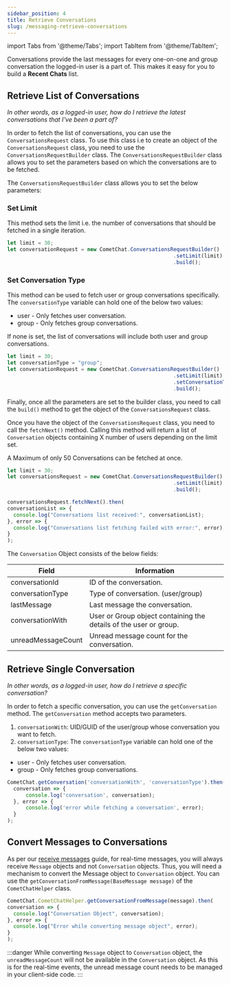 ```yaml
---
sidebar_position: 4
title: Retrieve Conversations
slug: /messaging-retrieve-conversations
---
```


import Tabs from '@theme/Tabs';
import TabItem from '@theme/TabItem';

Conversations provide the last messages for every one-on-one and group conversation the logged-in user is a part of. This makes it easy for you to build a **Recent Chats** list.

## Retrieve List of Conversations

_In other words, as a logged-in user, how do I retrieve the latest conversations that I've been a part of?_

In order to fetch the list of conversations, you can use the `ConversationsRequest` class. To use this class i.e to create an object of the `ConversationsRequest` class, you need to use the `ConversationsRequestBuilder` class. The `ConversationsRequestBuilder` class allows you to set the parameters based on which the conversations are to be fetched.

The `ConversationsRequestBuilder` class allows you to set the below parameters:

### Set Limit

This method sets the limit i.e. the number of conversations that should be fetched in a single iteration.

<Tabs>
<TabItem value="Set Limit" label="Set Limit">

  ```javascript
let limit = 30;
let conversationRequest = new CometChat.ConversationsRequestBuilder()
														.setLimit(limit)
														.build();    
  ```
</TabItem>
</Tabs>




### Set Conversation Type

This method can be used to fetch user or group conversations specifically. The `conversationType` variable can hold one of the below two values:

- user - Only fetches user conversation.
- group - Only fetches group conversations.

If none is set, the list of conversations will include both user and group conversations.

<Tabs>
<TabItem value="Set Conversation Type" label="Set Conversation Type">

  ```javascript
let limit = 30;
let conversationType = "group";
let conversationRequest = new CometChat.ConversationsRequestBuilder()
														.setLimit(limit)
														.setConversationType(conversationType)
														.build();
  ```
</TabItem>
</Tabs>


Finally, once all the parameters are set to the builder class, you need to call the `build()` method to get the object of the `ConversationsRequest` class.

Once you have the object of the `ConversationsRequest` class, you need to call the `fetchNext()` method. Calling this method will return a list of `Conversation` objects containing X number of users depending on the limit set.

A Maximum of only 50 Conversations can be fetched at once.

<Tabs>
<TabItem value="Conversations Request" label="Conversations Request">

  ```javascript
let limit = 30;
let conversationsRequest = new CometChat.ConversationsRequestBuilder()
														.setLimit(limit)
														.build();

conversationsRequest.fetchNext().then(
  conversationList => {
    console.log("Conversations list received:", conversationList);
  }, error => {
    console.log("Conversations list fetching failed with error:", error);
  }
);
  ```
</TabItem>
</Tabs>




The `Conversation` Object consists of the below fields:

| Field | Information | 
| ---- | ---- | 
| conversationId | ID of the conversation. | 
| conversationType | Type of conversation. (user/group) | 
| lastMessage | Last message the conversation. | 
| conversationWith | User or Group object containing the details of the user or group. | 
| unreadMessageCount | Unread message count for the conversation. | 


## Retrieve Single Conversation

_In other words, as a logged-in user, how do I retrieve a specific conversation?_

In order to fetch a specific conversation, you can use the `getConversation` method. The `getConversation` method accepts two parameters.

1. `conversationWith`: UID/GUID of the user/group whose conversation you want to fetch.
2. `conversationType`: The `conversationType` variable can hold one of the below two values:

- user - Only fetches user conversation.
- group - Only fetches group conversations.

<Tabs>
<TabItem value="Get Conversation" label="Get Conversation">

  ```javascript
CometChat.getConversation('conversationWith', 'conversationType').then(
    conversation => {
        console.log('conversation', conversation);
    }, error => {
        console.log('error while fetching a conversation', error);
    }
);
  ```
</TabItem>
</Tabs>




## Convert Messages to Conversations

As per our [receive messages](./messaging-receive-message) guide, for real-time messages, you will always receive `Message` objects and not `Conversation` objects. Thus, you will need a mechanism to convert the Message object to `Conversation` object. You can use the `getConversationFromMessage(BaseMessage message)` of the `CometChatHelper` class.

<Tabs>
<TabItem value="Convert Message to Conversation" label="Convert Message to Conversation">

  ```javascript
CometChat.CometChatHelper.getConversationFromMessage(message).then(
  conversation => {
    console.log("Conversation Object", conversation);
  }, error => {
    console.log("Error while converting message object", error);
  }
);
  ```
</TabItem>
</Tabs>





:::danger 
 While converting `Message` object to `Conversation` object, the `unreadMessageCount` will not be available in the `Conversation` object. As this is for the real-time events, the unread message count needs to be managed in your client-side code.
:::
